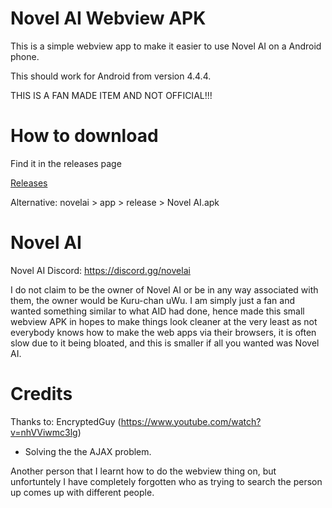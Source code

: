 # Novel AI Webview APK

This is a simple webview app to make it easier to use Novel AI on a Android phone.

This should work for Android from version 4.4.4.

THIS IS A FAN MADE ITEM AND NOT OFFICIAL!!!

# How to download

Find it in the releases page

[Releases](https://github.com/AmazingGabriel16/novelai/releases)

Alternative: novelai > app > release > Novel AI.apk

# Novel AI

Novel AI Discord: https://discord.gg/novelai

I do not claim to be the owner of Novel AI or be in any way associated with them, the owner would be Kuru-chan uWu. I am simply just a fan and wanted something similar to what AID had done, hence made this small webview APK in hopes to make things look cleaner at the very least as not everybody knows how to make the web apps via their browsers, it is often slow due to it being bloated, and this is smaller if all you wanted was Novel AI.

# Credits
Thanks to:
EncryptedGuy (https://www.youtube.com/watch?v=nhVViwmc3lg)
- Solving the the AJAX problem.

Another person that I learnt how to do the webview thing on, but unfortuntely I have completely forgotten who as trying to search the person up comes up with different people.
